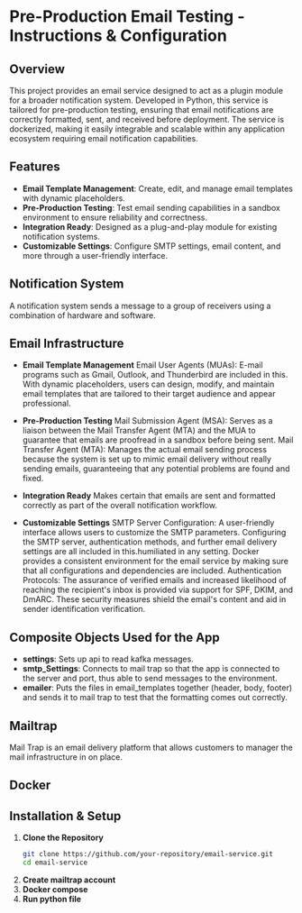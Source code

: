 # Pre-Production Email Testing - Instructions & Configuration

## Overview
This project provides an email service designed to act as a plugin module for a broader notification system. Developed in Python, this service is tailored for pre-production testing, ensuring that email notifications are correctly formatted, sent, and received before deployment. The service is dockerized, making it easily integrable and scalable within any application ecosystem requiring email notification capabilities.

## Features
- **Email Template Management**: Create, edit, and manage email templates with dynamic placeholders.
- **Pre-Production Testing**: Test email sending capabilities in a sandbox environment to ensure reliability and correctness.
- **Integration Ready**: Designed as a plug-and-play module for existing notification systems.
- **Customizable Settings**: Configure SMTP settings, email content, and more through a user-friendly interface.

## Notification System
A notification system sends a message to a group of receivers using a combination of hardware and software. 

## Email Infrastructure
- **Email Template Management**
Email User Agents (MUAs): E-mail programs such as Gmail, Outlook, and Thunderbird are included in this. With dynamic placeholders, users can design, modify, and maintain email templates that are tailored to their target audience and appear professional.
  
- **Pre-Production Testing**
Mail Submission Agent (MSA): Serves as a liaison between the Mail Transfer Agent (MTA) and the MUA to guarantee that emails are proofread in a sandbox before being sent. 
Mail Transfer Agent (MTA): Manages the actual email sending process because the system is set up to mimic email delivery without really sending emails, guaranteeing that any potential problems are found and fixed. 
  
- **Integration Ready**
Makes certain that emails are sent and formatted correctly as part of the overall notification workflow.
  
- **Customizable Settings**
SMTP Server Configuration: A user-friendly interface allows users to customize the SMTP parameters. Configuring the SMTP server, authentication methods, and further email delivery settings are all included in this.humiliated in any setting. Docker provides a consistent environment for the email service by making sure that all configurations and dependencies are included.
Authentication Protocols: The assurance of verified emails and increased likelihood of reaching the recipient's inbox is provided via support for SPF, DKIM, and DmARC. These security measures shield the email's content and aid in sender identification verification. 

## Composite Objects Used for the App
- **settings**: Sets up api to read kafka messages. 
- **smtp_Settings**: Connects to mail trap so that the app is connected to the server and port, thus able to send messages to the environment.
- **emailer**: Puts the files in email_templates together (header, body, footer) and sends it to mail trap to test that the formatting comes out correctly.

## Mailtrap
Mail Trap is an email delivery platform that allows customers to manager the mail infrastructure in on place.

## Docker

## Installation & Setup
1. **Clone the Repository**
   ```bash
   git clone https://github.com/your-repository/email-service.git
   cd email-service
2. **Create mailtrap account**
3. **Docker compose**
4. **Run python file**

